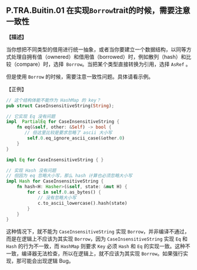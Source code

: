 ## P.TRA.Buitin.01  在实现`Borrow`trait的时候，需要注意一致性

**【描述】**

当你想把不同类型的借用进行统一抽象，或者当你要建立一个数据结构，以同等方式处理自拥有值（ownered）和借用值（borrowed）时，例如散列（hash）和比较（compare）时，选择` Borrow`。当把某个类型直接转换为引用，选择 `AsRef` 。

但是使用 `Borrow` 的时候，需要注意一致性问题。具体请看示例。

【正例】

```rust
// 这个结构体能不能作为 HashMap 的 key？
pub struct CaseInsensitiveString(String);

// 它实现 Eq 没有问题
impl  PartialEq for CaseInsensitiveString {
    fn eq(&self, other: &Self) -> bool {
       // 但这里比较是要求忽略了 ascii 大小写
        self.0.eq_ignore_ascii_case(&other.0)
    }
}

impl Eq for CaseInsensitiveString { }

// 实现 Hash 没有问题
// 但因为 eq 忽略大小写，那么 hash 计算也必须忽略大小写
impl Hash for CaseInsensitiveString {
    fn hash<H: Hasher>(&self, state: &mut H) {
        for c in self.0.as_bytes() {
            // 没有忽略大小写
            c.to_ascii_lowercase().hash(state)
        }
    }
}
```

这种情况下，就不能为 `CaseInsensitiveString` 实现 `Borrow`，并非编译不通过，而是在逻辑上不应该为其实现 `Borrow`，因为  `CaseInsensitiveString`  实现 `Eq` 和 `Hash` 的行为不一致，而 `HashMap` 则要求 `Key` 必须 `Hash` 和 `Eq` 的实现一致。这种不一致，编译器无法检查，所以在逻辑上，就不应该为其实现 `Borrow`。如果强行实现，那可能会出现逻辑 Bug。
